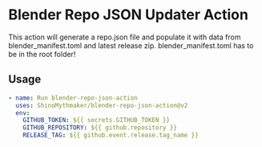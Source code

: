 # Blender Repo JSON Updater Action

This action will generate a repo.json file and populate it with data from blender_manifest.toml and latest release zip. 
blender_manifest.toml has to be in the root folder!

## Usage

```yaml
- name: Run blender-repo-json-action
  uses: ShinoMythmaker/blender-repo-json-action@v2
  env:
    GITHUB_TOKEN: ${{ secrets.GITHUB_TOKEN }}
    GITHUB_REPOSITORY: ${{ github.repository }}
    RELEASE_TAG: ${{ github.event.release.tag_name }}
```
